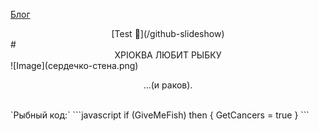 [Блог](https://XPIOKBA.github.io/blog/) 
<p><center> [Test 🥒](/github-slideshow) </center>
# <center>XPIOKBA ЛЮБИТ РЫБКУ</center>
![Image](сердечко-стена.png)
<p><center>...(и раков).</center>
</p><br>
`Рыбный код:` 
 ```javascript
if (GiveMeFish)
then {
  GetCancers = true
}
```
